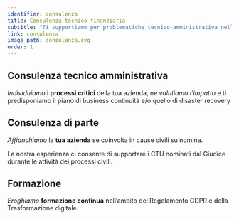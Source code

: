 ```yaml
---
identifier: consulenza
title: Consulenza tecnico finanziaria
subtitle: "Ti supportiamo per problematiche tecnico-amministrativa nell’ambito della gestione dei rapporti Clienti, Fornitori ed Enti Pubblici."
link: consulenza
image_path: consulenza.svg
order: 1
---
```


## Consulenza tecnico amministrativa

_Individuiamo_ i **processi critici** della tua azienda, ne _valutiamo l’impatto_ e ti predisponiamo il piano di business continuità e/o quello di disaster recovery 

## Consulenza di parte

_Affianchiamo_ la **tua azienda** se coinvolta in cause civili su nomina.

La nostra esperienza ci consente di supportare i CTU nominati dal Giudice durante le attività dei processi civili.

## Formazione

_Eroghiamo_ **formazione continua** nell’ambito del Regolamento GDPR e della Trasformazione digitale.